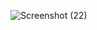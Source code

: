 ![Screenshot (22)](https://user-images.githubusercontent.com/99821143/168856646-866cd153-c4c3-4db7-b795-180fc7202eb9.png)
